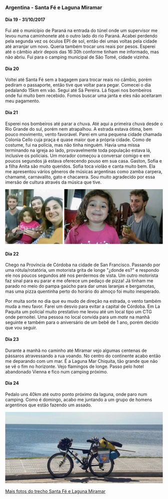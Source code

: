 

### Argentina - Santa Fé e Laguna Miramar

#### Dia 19 - 31/10/2017

Fui até o município de Paraná na entrada do túnel onde um supervisor me levou numa caminhonete até o outro lado do rio Paraná.
Acabei perdendo pela segunda vez os óculos EPI de sol, então dei umas voltas pela cidade até arranjar um novo.
Queria também trocar uns reais por pesos.
Esperei até o câmbio abrir depois das 16:30h conforme tinham me informado, mas não abriu.
Fui para o camping municipal de São Tomé, cidade vizinha.


#### Dia 20

Voltei até Santa Fé sem a bagagem para trocar reais no câmbio, porém pediram o passaporte, então tive que voltar para pegar.
Comecei o dia pedalando 15km em vão.
Segui até Sá Pereira.
Lá fiquei nos bombeiros onde fui muito bem recebido. 
Fomos buscar uma janta e eles não aceitaram meu pagamento.

#### Dia 21

Esperei nos bombeiros até parar a chuva.
Até aqui a primeira chuva desde o Rio Grande do sul, porém nem atrapalhou.
A estrada estava ótima, bem pouco movimento, vento favorável.
Parei em uma pequena cidade chamada Colonia Cello cuja praça é quase maior que a própria cidade.
Como de costume, fui na polícia, mas não tinha ninguém.
Havia uma missa terminando na igreja ao lado, provavelmente toda população estava lá, inclusive os policiais.
Um morador começou a conversar comigo e em poucos segundos já estava oferecendo pouso em sua casa.
Gaston, Sofia e a filha Anita são muito queridos.
Sofia toca violão e canta muito bem.
Ela me apresentou vários gêneros de músicas argentinas como zamba carpera, chamamé, carnavalito, gato e chacarera.
Sou muito agradecido por essa imersão de cultura através da música que tive.



![A familia que me recebeu em Colonia Cello](./assets/images/FB_IMG_15097999207876126.jpg)

#### Dia 22

Chego na Província de Córdoba na cidade de San Francisco.
Passando por uma rótula/rotatória, um motorista grita de longe "¿donde es?" e respondo ele nos poucos segundos até nos perdermos de vista.
Um outro motorista faz sinal para eu parar e me oferece um pedaço de pizza!
Já tinham me parado no meio do pampa gaúcho para dar umas laranjas e bergamotas, mas uma pizza quentinha perto do horário do almoço foi muito inesperado.

Por muita sorte no dia que eu mudo de direção na estrada, o vento também muda a meu favor. 
Farei um desvio para evitar a capital de Córdoba.
Em La Paquita um policial muito prestativo me levou até um local tipo um CTG onde pernoitei.
Uma pessoa no local convida para um *mate* na manhã seguinte e também para o aniversário de um bebê de 1 ano, porém decido que vou seguir.

#### Dia 23

Durante a manhã no caminho até Miramar vejo algumas centenas de pássaros atravessando a rua voando.
No centro do continente acabo então me deparando com um mar.
É a Laguna Mar Chiquita, tão grande que não se vê o fim no horizonte.
Vejo flamingos de longe.
Passo pelo hotel abandonado Vienna e fico num camping próximo.

#### Dia 24

Pedalo uns 40km até outro ponto próximo da laguna, onde paro num camping.
Como é domingo, acabo me juntando a um grupo de homens argentinos que estão fazendo um assado.

![Laguna mar Chiquita](./assets/images/20171104_151600.jpg)

[Mais fotos do trecho Santa Fé e Laguna Miramar](https://photos.app.goo.gl/e0Ee62FGLjaVAHd53)





